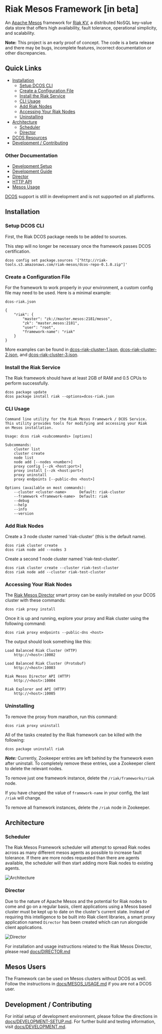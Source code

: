 # Riak Mesos Framework [in beta]

An [Apache Mesos](http://mesos.apache.org/) framework for [Riak KV](http://basho.com/products/riak-kv/), a distributed NoSQL key-value data store that offers high availability, fault tolerance, operational simplicity, and scalability.

**Note:** This project is an early proof of concept. The code is a beta release and there may be bugs, incomplete features, incorrect documentation or other discrepancies. 

## Quick Links

* [Installation](#installation)
    * [Setup DCOS CLI](#setup-dcos-cli)
    * [Create a Configuration File](#create-a-configuration-file)
    * [Install the Riak Service](#install-the-riak-service)
    * [CLI Usage](#cli-usage)
    * [Add Riak Nodes](#add-riak-nodes)
    * [Accessing Your Riak Nodes](#accessing-your-riak-nodes)
    * [Uninstalling](#uninstalling)
* [Architecture](#architecture)
    * [Scheduler](#scheduler)
    * [Director](#director)
* [DCOS Resources](#mesos-users)
* [Development / Contributing](#development--contributing)

### Other Documentation

* [Development Setup](docs/DEVELOPMENT-SETUP.md)
* [Development Guide](docs/DEVELOPMENT.md)
* [Director](docs/DIRECTOR.md)
* [HTTP API](docs/HTTP-API.md)
* [Mesos Usage](docs/MESOS-USAGE.md)

[DCOS](http://docs.mesosphere.com/) support is still in development and is not
supported on all platforms.

## Installation

### Setup DCOS CLI

First, the Riak DCOS package needs to be added to sources.

This step will no longer be necessary once the framework passes DCOS certification.

```
dcos config set package.sources '["http://riak-tools.s3.amazonaws.com/riak-mesos/dcos-repo-0.1.0.zip"]'
```

### Create a Configuration File

For the framework to work properly in your environment, a custom config file
may need to be used. Here is a minimal example:

`dcos-riak.json`

```
{
    "riak": {
        "master": "zk://master.mesos:2181/mesos",
        "zk": "master.mesos:2181",
        "user": "root",
        "framework-name": "riak"
    }
}
```

More examples can be found in [dcos-riak-cluster-1.json](dcos-riak-cluster-1.json), [dcos-riak-cluster-2.json](dcos-riak-cluster-2.json), and [dcos-riak-cluster-3.json](dcos-riak-cluster-3.json).

### Install the Riak Service

The Riak framework should have at least 2GB of RAM and 0.5 CPUs to perform successfully.

```
dcos package update
dcos package install riak --options=dcos-riak.json
```

### CLI Usage

```
Command line utility for the Riak Mesos Framework / DCOS Service.
This utility provides tools for modifying and accessing your Riak
on Mesos installation.

Usage: dcos riak <subcommands> [options]

Subcommands:
    cluster list
    cluster create
    node list
    node add [--nodes <number>]
    proxy config [--zk <host:port>]
    proxy install [--zk <host:port>]
    proxy uninstall
    proxy endpoints [--public-dns <host>]

Options (available on most commands):
    --cluster <cluster-name>      Default: riak-cluster
    --framework <framework-name>  Default: riak
    --debug
    --help
    --info
    --version
```

### Add Riak Nodes

Create a 3 node cluster named 'riak-cluster' (this is the default name).

```
dcos riak cluster create
dcos riak node add --nodes 3
```

Create a second 1 node cluster named 'riak-test-cluster'.

```
dcos riak cluster create --cluster riak-test-cluster
dcos riak node add --cluster riak-test-cluster
```

### Accessing Your Riak Nodes

The [Riak Mesos Director](http://github.com/basho-labs/riak-mesos-director) smart proxy can be easily installed on your DCOS cluster with these commands:

```
dcos riak proxy install
```

Once it is up and running, explore your proxy and Riak cluster using the following command:

```
dcos riak proxy endpoints --public-dns <host>
```

The output should look something like this:

```
Load Balanced Riak Cluster (HTTP)
    http://<host>:10002

Load Balanced Riak Cluster (Protobuf)
    http://<host>:10003

Riak Mesos Director API (HTTP)
    http://<host>:10004

Riak Explorer and API (HTTP)
    http://<host>:10005
```

### Uninstalling

To remove the proxy from marathon, run this command:

```
dcos riak proxy uninstall
```

All of the tasks created by the Riak framework can be killed with the following:

```
dcos package uninstall riak
```

***Note:*** Currently, Zookeeper entries are left behind by the framework even after uninstall.
To completely remove these entries, use a Zookeeper client to delete the relevant
nodes.

To remove just one framework instance, delete the `/riak/frameworks/riak` node.

If you have changed the value of `framework-name` in your config, the last
`/riak` will change.

To remove all framework instances, delete the `/riak` node in Zookeeper.

## Architecture

### Scheduler

The Riak Mesos Framework scheduler will attempt to spread Riak nodes across as many different
mesos agents as possible to increase fault tolerance. If there are more nodes requested than
there are agents available, the scheduler will then start adding more Riak nodes to existing
agents.

![Architecture](docs/RiakMesosFramework.png)

### Director

Due to the nature of Apache Mesos and the potential for Riak nodes to come and
go on a regular basis, client applications using a Mesos based cluster must
be kept up to date on the cluster's current state. Instead of requiring this
intelligence to be built into Riak client libraries, a smart proxy application named
`Director` has been created which can run alongside client applications.

![Director](docs/RiakMesosControlFrame.png)

For installation and usage instructions related to the Riak Mesos Director, please read [docs/DIRECTOR.md](docs/DIRECTOR.md)

## Mesos Users

The Framework can be used on Mesos clusters without DCOS as well. Follow the
instructions in [docs/MESOS_USAGE.md](docs/MESOS_USAGE.md) if you are not a DCOS user.

## Development / Contributing

For initial setup of development environment, please follow the directions in
[docs/DEVELOPMENT-SETUP.md](docs/DEVELOPMENT-SETUP.md). For further build and testing information,
visit [docs/DEVELOPMENT.md](docs/DEVELOPMENT.md).
